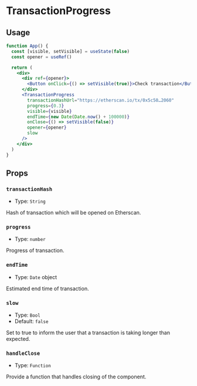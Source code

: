 # TransactionProgress

## Usage

```jsx
function App() {
  const [visible, setVisible] = useState(false)
  const opener = useRef()

  return (
    <div>
      <div ref={opener}>
        <Button onClick={() => setVisible(true)}>Check transaction</Button>
      </div>
      <TransactionProgress
        transactionHashUrl="https://etherscan.io/tx/0x5c50…2060"
        progress={0.3}
        visible={visible}
        endTime={new Date(Date.now() + 100000)}
        onClose={() => setVisible(false)}
        opener={opener}
        slow
      />
    </div>
  )
}
```

## Props

### `transactionHash`

- Type: `String`

Hash of transaction which will be opened on Etherscan.

### `progress`

- Type: `number`

Progress of transaction.

### `endTime`

- Type: `Date` object

Estimated end time of transaction.

### `slow`

- Type: `Bool`
- Default: `false`

Set to true to inform the user that a transaction is taking longer than expected.

### `handleClose`

- Type: `Function`

Provide a function that handles closing of the component.
